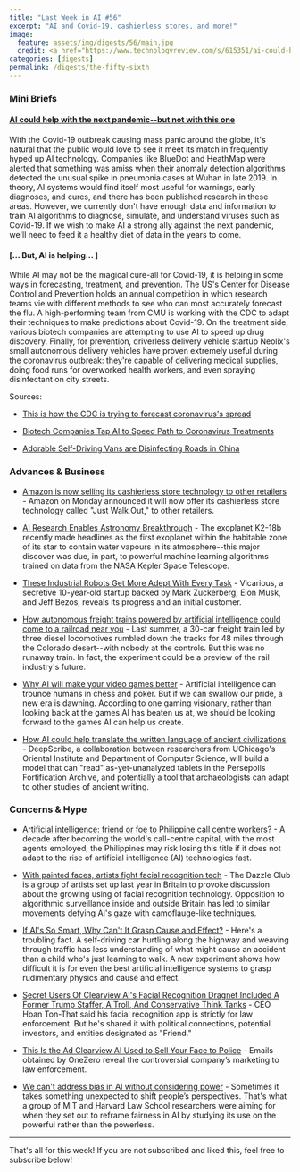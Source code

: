 ```yaml
---
title: "Last Week in AI #56"
excerpt: "AI and Covid-19, cashierless stores, and more!"
image:
  feature: assets/img/digests/56/main.jpg
  credit: <a href="https://www.technologyreview.com/s/615351/ai-could-help-with-the-next-pandemicbut-not-with-this-one/"> MS TECH / UNSPLASH via MIT Technology Review </a>
categories: [digests]
permalink: /digests/the-fifty-sixth
---
```


### Mini Briefs

#### [AI could help with the next pandemic--but not with this one](https://www.technologyreview.com/s/615351/ai-could-help-with-the-next-pandemicbut-not-with-this-one/)

With the Covid-19 outbreak causing mass panic around the globe, it's natural that the public would love to see it meet its match in frequently hyped up AI technology. 
Companies like BlueDot and HeathMap were alerted that something was amiss when their anomaly detection algorithms detected the unusual spike in pneumonia cases at Wuhan in late 2019. 
In theory, AI systems would find itself most useful for warnings, early diagnoses, and cures, and there has been published research in these areas.
However, we currently don't have enough data and information to train AI algorithms to diagnose, simulate, and understand viruses such as Covid-19. 
If we wish to make AI a strong ally against the next pandemic, we'll need to feed it a healthy diet of data in the years to come.

#### [... But, AI is helping... ]

While AI may not be the magical cure-all for Covid-19, it is helping in some ways in forecasting, treatment, and prevention.
The US's Center for Disease Control and Prevention holds an annual competition in which research teams vie with different methods to see who can most accurately forecast the flu. 
A high-performing team from CMU is working with the CDC to adapt their techniques to make predictions about Covid-19. 
On the treatment side, various biotech companies are attempting to use AI to speed up drug discovery. 
Finally, for prevention, driverless delivery vehicle startup Neolix's small autonomous delivery vehicles have proven extremely useful during the coronavirus outbreak: they're capable of delivering medical supplies, doing food runs for overworked health workers, and even spraying disinfectant on city streets.

Sources:

* [This is how the CDC is trying to forecast coronavirus's spread](https://www.technologyreview.com/s/615360/cdc-cmu-forecasts-coronavirus-spread/)

* [Biotech Companies Tap AI to Speed Path to Coronavirus Treatments](https://www.wsj.com/articles/biotech-companies-tap-ai-to-speed-path-to-coronavirus-treatments-11583451564)

* [Adorable Self-Driving Vans are Disinfecting Roads in China](https://futurism.com/adorable-self-driving-vans-are-disinfecting-roads-in-china)

### Advances & Business

* [Amazon is now selling its cashierless store technology to other retailers](https://techcrunch.com/2020/03/09/amazon-is-now-selling-its-cashierless-store-technology-to-other-retailers/) - Amazon on Monday announced it will now offer its cashierless store technology called "Just Walk Out," to other retailers.

* [AI Research Enables Astronomy Breakthrough](https://www.cifar.ca/cifarnews/2020/03/09/ai-research-enables-astronomy-breakthrough) - The exoplanet K2-18b recently made headlines as the first exoplanet within the habitable zone of its star to contain water vapours in its atmosphere--this major discover was due, in part, to powerful machine learning algorithms trained on data from the NASA Kepler Space Telescope.

* [These Industrial Robots Get More Adept With Every Task](https://www.wired.com/story/these-industrial-robots-adept-every-task/) - Vicarious, a secretive 10-year-old startup backed by Mark Zuckerberg, Elon Musk, and Jeff Bezos, reveals its progress and an initial customer.

* [How autonomous freight trains powered by artificial intelligence could come to a railroad near you](https://www.seattletimes.com/seattle-news/how-autonomous-freight-trains-powered-by-artificial-intelligence-could-come-to-a-railroad-near-you/) - Last summer, a 30-car freight train led by three diesel locomotives rumbled down the tracks for 48 miles through the Colorado desert--with nobody at the controls. But this was no runaway train. In fact, the experiment could be a preview of the rail industry's future.

* [Why AI will make your video games better](https://expmag.com/2020/03/why-ai-will-make-your-video-games-better/) - Artificial intelligence can trounce humans in chess and poker. But if we can swallow our pride, a new era is dawning. According to one gaming visionary, rather than looking back at the games AI has beaten us at, we should be looking forward to the games AI can help us create.

* [How AI could help translate the written language of ancient civilizations](http://news.uchicago.edu/story/how-ai-could-help-translate-written-language-ancient-civilizations) - DeepScribe, a collaboration between researchers from UChicago's Oriental Institute and Department of Computer Science, will build a model that can "read" as-yet-unanalyzed tablets in the Persepolis Fortification Archive, and potentially a tool that archaeologists can adapt to other studies of ancient writing.

### Concerns & Hype

* [Artificial intelligence: friend or foe to Philippine call centre workers?](https://www.scmp.com/week-asia/economics/article/3073999/artificial-intelligence-friend-or-foe-philippine-call-centre) - A decade after becoming the world's call-centre capital, with the most agents employed, the Philippines may risk losing this title if it does not adapt to the rise of artificial intelligence (AI) technologies fast.

* [With painted faces, artists fight facial recognition tech](https://apnews.com/b1af578f7a535b266cd088de3b95a1a0) - The Dazzle Club is a group of artists set up last year in Britain to provoke discussion about the growing using of facial recognition technology. Opposition to algorithmic surveillance inside and outside Britain has led to similar movements defying AI's gaze with camoflauge-like techniques.

* [If AI's So Smart, Why Can't It Grasp Cause and Effect?](https://www.wired.com/story/ai-smart-cant-grasp-cause-effect/) - Here's a troubling fact. A self-driving car hurtling along the highway and weaving through traffic has less understanding of what might cause an accident than a child who's just learning to walk. A new experiment shows how difficult it is for even the best artificial intelligence systems to grasp rudimentary physics and cause and effect.

* [Secret Users Of Clearview AI's Facial Recognition Dragnet Included A Former Trump Staffer, A Troll, And Conservative Think Tanks](https://www.buzzfeednews.com/article/ryanmac/clearview-ai-trump-investors-friend-facial-recognition) - CEO Hoan Ton-That said his facial recognition app is strictly for law enforcement. But he's shared it with political connections, potential investors, and entities designated as "Friend."

* [This Is the Ad Clearview AI Used to Sell Your Face to Police](https://onezero.medium.com/this-is-the-ad-clearview-ai-used-to-sell-your-face-to-police-8997c2a6f0a8) - Emails obtained by OneZero reveal the controversial company’s marketing to law enforcement.

* [We can't address bias in AI without considering power](https://qz.com/1814430/how-to-manage-ai-bias/) - Sometimes it takes something unexpected to shift people’s perspectives. That's what a group of MIT and Harvard Law School researchers were aiming for when they set out to reframe fairness in AI by studying its use on the powerful rather than the powerless.

<hr>

That's all for this week! If you are not subscribed and liked this, feel free to subscribe below!

